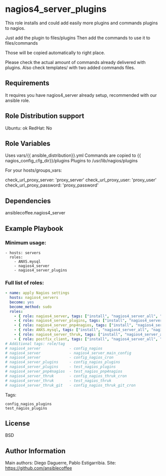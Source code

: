 nagios4_server_plugins
=========

This role installs and could add easily more plugins and commands plugins to nagios. 

Just add the plugin to files/plugins
Then add the commands to use it to files/commands

Those will be copied automatically to right place.

Please check the actual amount of commands already delivered with plugins.
Also check templates/ with two added commands files.

Requirements
------------

It requires you have nagios4_server already setup, recommended with our ansible role.


Role Distribution support
------------------------

Ubuntu: ok
RedHat: No

Role Variables
--------------

Uses vars/{{ ansible_distribution}}.yml 
Commands are copied to {{ nagios_config_cfg_dir}}/plugins
Plugins to /usr/lib/nagios/plugins

For your hosts/groups_vars:

check_url_proxy_server: 'proxy_server'
check_url_proxy_user: 'proxy_user'
check_url_proxy_password: 'proxy_password'

Dependencies
------------

ansiblecoffee.nagios4_server

Example Playbook
----------------

### Minimum usage:

    - hosts: servers
      roles:
        - ANXS.mysql
        - nagios4_server
        - nagios4_server_plugins

### Full list of roles:

``` yaml
- name: apply Nagios settings
  hosts: nagios4_servers
  become: yes
  become_method: sudo
  roles:
    - { role: nagios4_server, tags: ["install", "nagios4_server_all", "nagios4_server"] }
    - { role: nagios4_server_plugins, tags: ["install", "nagios4_server_all", "nagios4_server_plugins"] }
    - { role: nagios4_server_pnp4nagios, tags: ["install", "nagios4_server_all", "nagios4_server_pnp4nagios"] }
    - { role: ANXS.mysql, tags: ["install", "nagios4_server_all", "nagios4_server_thruk", "ANXS.mysql"] }
    - { role: nagios4_server_thruk, tags: ["install", "nagios4_server_all", "nagios4_server_thruk"] }
    - { role: postfix_client, tags: ["install", "nagios4_server_all", "postfix_client"] }
# Additional tags: role/tag
# nagios4_server             - config_nagios
# nagios4_server             - nagios4_server_main_config
# nagios4_server             - config_nagios_cron
# nagios4_server_plugins     - config_nagios_plugins
# nagios4_server_plugins     - test_nagios_plugins
# nagios4_server_pnp4nagios  - test_nagios_pnp4nagios
# nagios4_server_thruk       - config_nagios_thruk_cron
# nagios4_server_thruk       - test_nagios_thruk
# nagios4_server_thruk_git   - config_nagios_thruk_git_cron
```

Tags:

    config_nagios_plugins
    test_nagios_plugins

License
-------

BSD

Author Information
------------------

Main authors: Diego Daguerre, Pablo Estigarribia.
Site: https://github.com/ansiblecoffee


